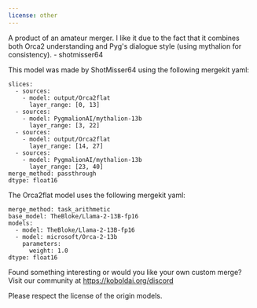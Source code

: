 ```yaml
---
license: other
---
```


A product of an amateur merger. I like it due to the fact that it combines both Orca2 understanding and Pyg's dialogue style (using mythalion for consistency). - shotmisser64

This model was made by ShotMisser64 using the following mergekit yaml:
```
slices:
  - sources:
    - model: output/Orca2flat
      layer_range: [0, 13]
  - sources:
    - model: PygmalionAI/mythalion-13b
      layer_range: [3, 22]
  - sources:
    - model: output/Orca2flat
      layer_range: [14, 27]
  - sources:
    - model: PygmalionAI/mythalion-13b
      layer_range: [23, 40]
merge_method: passthrough
dtype: float16
```

The Orca2flat model uses the following mergekit yaml:
```
merge_method: task_arithmetic
base_model: TheBloke/Llama-2-13B-fp16
models:
  - model: TheBloke/Llama-2-13B-fp16
  - model: microsoft/Orca-2-13b
    parameters:
      weight: 1.0
dtype: float16
```

Found something interesting or would you like your own custom merge? Visit our community at https://koboldai.org/discord

Please respect the license of the origin models.